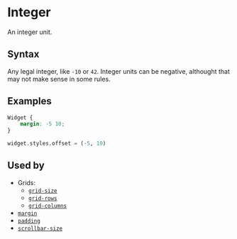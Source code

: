 # Integer

An integer unit.

## Syntax

Any legal integer, like `-10` or `42`.
Integer units can be negative, althought that may not make sense in some rules.

## Examples

```css
Widget {
    margin: -5 10;
}
```

```py
widget.styles.offset = (-5, 10)
```

## Used by

 - Grids:
    - [`grid-size`](../grid/grid_size.md)
    - [`grid-rows`](../grid/grid_rows.md)
    - [`grid-columns`](../grid/grid_columns.md)
 - [`margin`](../margin.md)
 - [`padding`](../padding.md)
 - [`scrollbar-size`](../scrollbar_size.md)
